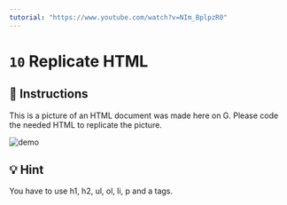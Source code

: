 ```yaml
---
tutorial: "https://www.youtube.com/watch?v=NIm_BplpzR0"
---
```


# `10` Replicate HTML

## 📝 Instructions

This is a picture of an HTML document was made here on G. Please code the needed HTML to replicate the picture.

![demo](https://github.com/4GeeksAcademy/html-tutorial-exercises-course/blob/master/.learn/assets/10-replicate-html.png?raw=true)

## 💡 Hint

You have to use h1, h2, ul, ol, li, p and a tags.

